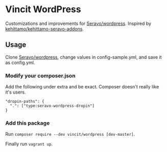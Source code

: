 # Vincit WordPress

Customizations and improvements for [Seravo/wordpress](https://github.com/Seravo/wordpress). Inspired by [kehittamo/kehittamo-seravo-addons](https://github.com/kehittamo/kehittamo-seravo-addons).

## Usage
Clone [Seravo/wordpress](https://github.com/Seravo/wordpress), change values in config-sample.yml, and save it as config.yml.

### Modify your composer.json
Add the following under extra and be exact. Composer doesn't really like it's users.
```
"dropin-paths": {
  ".": ["type:seravo-wordpress-dropin"]
}
```

### Add this package
Run `composer require --dev vincit/wordpress [dev-master]`.

Finally run `vagrant up`.
